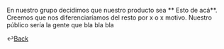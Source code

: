 En nuestro grupo decidimos que nuestro producto sea ** Esto de acá**. Creemos que nos diferenciaríamos del resto por x o x motivo. Nuestro público sería la gente que bla bla bla 

↩️[Back](./README.md)
